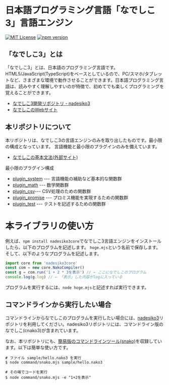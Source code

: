 # 日本語プログラミング言語「なでしこ3」言語エンジン

[![MIT License](https://img.shields.io/badge/license-MIT-blue.svg?style=flat)](LICENSE)
[![npm version](https://badge.fury.io/js/nadesiko3core.svg)](https://www.npmjs.com/package/nadesiko3core)

## 「なでしこ3」とは

「なでしこ3」とは、日本語のプログラミング言語です。HTML5/JavaScript(TypeScript)をベースとしているので、PC/スマホ/タブレットなど、さまざまな環境で動作させることができます。日本語プログラミング言語は、読みやすく理解しやすいのが特徴で、初めてでも楽しくプログラミングを覚えることができます。

- [なでしこ3開発リポジトリ - nadesiko3](https://github.com/kujirahand/nadesiko3)
- [なでしこのWebサイト](https://nadesi.com/top/)

## 本リポジトリについて

本リポジトリは、なでしこ3の言語エンジンのみを取り出したものです。最小限の構成となっています。
言語機能と最小限のプラグインのみを備えています。

- [なでしこの基本文法(外部サイト)](https://nadesi.com/v3/doc/index.php?%E6%96%87%E6%B3%95)

最小限のプラグイン構成

- [plugin_system](./src/plugin_system.mts) --- 言語機能の補助など基本的な関数群
- [plugin_math](./src/plugin_math.mts) --- 数学関数群
- [plugin_csv](./src/plugin_csv.mts)--- CSV処理のための関数群
- [plugin_promise](./src/plugin_promise.mts) --- プロミス機能を実現するための関数群
- [plugin_test](./src/plugin_test.mts) --- テストを記述するための関数群

# 本ライブラリの使い方

例えば、`npm install nadesiko3core`でなでしこ3言語エンジンをインストールしたら、以下のプログラムを記述します。
`hoge.mjs`という名前で保存します。そして、以下のようなプログラムを記述します。

```js
import core from 'nadesiko3core'
const com = new core.NakoCompiler()
const g = com.run('1 + 2 * 3を表示') // ← ここになでしこのプログラム
console.log(g.log) // ← 「表示」した内容がlogに入っている
```

プログラムを実行するには、`node hoge.mjs`と記述すれば実行できます。

## コマンドラインから実行したい場合

コマンドラインからなでしこのプログラムを実行したい場合には、[nadesiko3](https://github.com/kujirahand/nadesiko3)リポジトリを利用してください。nadesiko3リポジトリには、コマンドライン版のなでしこ(cnako3)が含まれています。

なお、本リポジトリにも、[簡易版のコマンドラインツール(snako)](/command/snako.mts)を収録しています。以下は簡単な使い方です。

```
# ファイル sample/hello.nako3 を実行
$ node command/snako.mjs sample/hello.nako3

# その場でコードを実行
$ node command/snako.mjs -e "1+2を表示"
```

